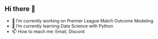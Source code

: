 ## Hi there 👋

- 🔭 I’m currently working on Premier League Match Outcome Modeling
- 🌱 I’m currently learning Data Science with Python
- 📫 How to reach me: Email, Discord


<!--
**MarcusA27/marcusa27** is a ✨ _special_ ✨ repository because its `README.md` (this file) appears on your GitHub profile.

Here are some ideas to get you started:

- 🔭 I’m currently working on ...
- 🌱 I’m currently learning ...
- 👯 I’m looking to collaborate on ...
- 🤔 I’m looking for help with ...
- 💬 Ask me about ...
- 📫 How to reach me: ...
- 😄 Pronouns: ...
- ⚡ Fun fact: ...
-->


